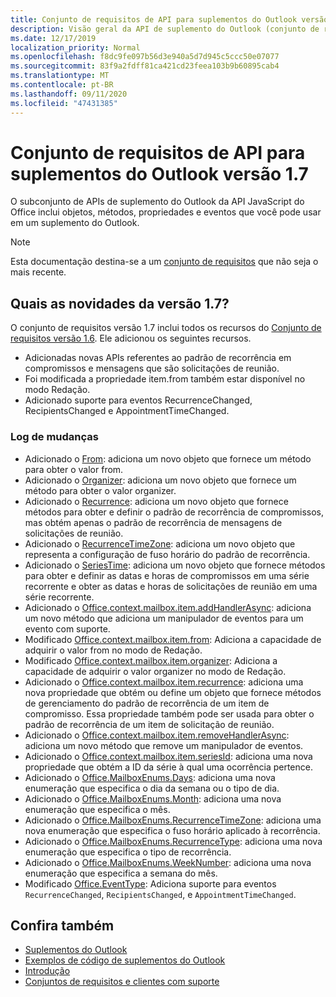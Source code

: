 ```yaml
---
title: Conjunto de requisitos de API para suplementos do Outlook versão 1.7
description: Visão geral da API de suplemento do Outlook (conjunto de requisitos 1,7)
ms.date: 12/17/2019
localization_priority: Normal
ms.openlocfilehash: f8dc9fe097b56d3e940a5d7d945c5ccc50e07077
ms.sourcegitcommit: 83f9a2fdff81ca421cd23feea103b9b60895cab4
ms.translationtype: MT
ms.contentlocale: pt-BR
ms.lasthandoff: 09/11/2020
ms.locfileid: "47431385"
---
```

# <a name="outlook-add-in-api-requirement-set-17"></a>Conjunto de requisitos de API para suplementos do Outlook versão 1.7

O subconjunto de APIs de suplemento do Outlook da API JavaScript do Office inclui objetos, métodos, propriedades e eventos que você pode usar em um suplemento do Outlook.

> [!NOTE]
> Esta documentação destina-se a um [conjunto de requisitos](../../requirement-sets/outlook-api-requirement-sets.md) que não seja o mais recente.

## <a name="whats-new-in-17"></a>Quais as novidades da versão 1.7?

O conjunto de requisitos versão 1.7 inclui todos os recursos do [Conjunto de requisitos versão 1.6](../requirement-set-1.6/outlook-requirement-set-1.6.md). Ele adicionou os seguintes recursos.

- Adicionadas novas APIs referentes ao padrão de recorrência em compromissos e mensagens que são solicitações de reunião.
- Foi modificada a propriedade item.from também estar disponível no modo Redação.
- Adicionado suporte para eventos RecurrenceChanged, RecipientsChanged e AppointmentTimeChanged.

### <a name="change-log"></a>Log de mudanças

- Adicionado o [From](/javascript/api/outlook/office.from?view=outlook-js-1.7&preserve-view=true): adiciona um novo objeto que fornece um método para obter o valor from.
- Adicionado o [Organizer](/javascript/api/outlook/office.organizer?view=outlook-js-1.7&preserve-view=true): adiciona um novo objeto que fornece um método para obter o valor organizer.
- Adicionado o [Recurrence](/javascript/api/outlook/office.recurrence?view=outlook-js-1.7&preserve-view=true): adiciona um novo objeto que fornece métodos para obter e definir o padrão de recorrência de compromissos, mas obtém apenas o padrão de recorrência de mensagens de solicitações de reunião.
- Adicionado o [RecurrenceTimeZone](/javascript/api/outlook/office.recurrencetimezone?view=outlook-js-1.7&preserve-view=true): adiciona um novo objeto que representa a configuração de fuso horário do padrão de recorrência.
- Adicionado o [SeriesTime](/javascript/api/outlook/office.seriestime?view=outlook-js-1.7&preserve-view=true): adiciona um novo objeto que fornece métodos para obter e definir as datas e horas de compromissos em uma série recorrente e obter as datas e horas de solicitações de reunião em uma série recorrente.
- Adicionado o [Office.context.mailbox.item.addHandlerAsync](office.context.mailbox.item.md#methods): adiciona um novo método que adiciona um manipulador de eventos para um evento com suporte.
- Modificado [Office.context.mailbox.item.from](office.context.mailbox.item.md#properties): Adiciona a capacidade de adquirir o valor from no modo de Redação.
- Modificado [Office.context.mailbox.item.organizer](office.context.mailbox.item.md#properties): Adiciona a capacidade de adquirir o valor organizer no modo de Redação.
- Adicionado o [Office.context.mailbox.item.recurrence](office.context.mailbox.item.md#properties): adiciona uma nova propriedade que obtém ou define um objeto que fornece métodos de gerenciamento do padrão de recorrência de um item de compromisso. Essa propriedade também pode ser usada para obter o padrão de recorrência de um item de solicitação de reunião.
- Adicionado o [Office.context.mailbox.item.removeHandlerAsync](office.context.mailbox.item.md#methods): adiciona um novo método que remove um manipulador de eventos.
- Adicionado o [Office.context.mailbox.item.seriesId](office.context.mailbox.item.md#properties): adiciona uma nova propriedade que obtém a ID da série à qual uma ocorrência pertence.
- Adicionado o [Office.MailboxEnums.Days](/javascript/api/outlook/office.mailboxenums.days?view=outlook-js-1.7&preserve-view=true): adiciona uma nova enumeração que especifica o dia da semana ou o tipo de dia.
- Adicionado o [Office.MailboxEnums.Month](/javascript/api/outlook/office.mailboxenums.month?view=outlook-js-1.7&preserve-view=true): adiciona uma nova enumeração que especifica o mês.
- Adicionado o [Office.MailboxEnums.RecurrenceTimeZone](/javascript/api/outlook/office.mailboxenums.recurrencetimezone?view=outlook-js-1.7&preserve-view=true): adiciona uma nova enumeração que especifica o fuso horário aplicado à recorrência.
- Adicionado o [Office.MailboxEnums.RecurrenceType](/javascript/api/outlook/office.mailboxenums.recurrencetype?view=outlook-js-1.7&preserve-view=true): adiciona uma nova enumeração que especifica o tipo de recorrência.
- Adicionado o [Office.MailboxEnums.WeekNumber](/javascript/api/outlook/office.mailboxenums.weeknumber?view=outlook-js-1.7&preserve-view=true): adiciona uma nova enumeração que especifica a semana do mês.
- Modificado [Office.EventType](/javascript/api/office/office.eventtype): Adiciona suporte para eventos `RecurrenceChanged`, `RecipientsChanged`, e `AppointmentTimeChanged`.

## <a name="see-also"></a>Confira também

- [Suplementos do Outlook](../../../outlook/outlook-add-ins-overview.md)
- [Exemplos de código de suplementos do Outlook](https://developer.microsoft.com/outlook/gallery/?filterBy=Outlook,Samples,Add-ins)
- [Introdução](../../../quickstarts/outlook-quickstart.md)
- [Conjuntos de requisitos e clientes com suporte](../../requirement-sets/outlook-api-requirement-sets.md)
